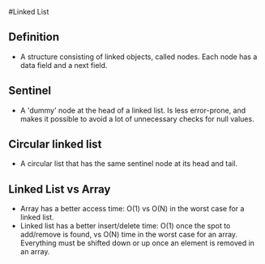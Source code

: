 #Linked List
## Definition
* A structure consisting of linked objects, called nodes. Each node has a data field and a next field.
## Sentinel
* A 'dummy' node at the head of a linked list. Is less error-prone, and makes it possible to avoid a lot of unnecessary checks for null values.
## Circular linked list
* A circular list that has the same sentinel node at its head and tail.
## Linked List vs Array
* Array has a better access time: O(1) vs O(N) in the worst case for a linked list.
* Linked list has a better insert/delete time: O(1) once the spot to add/remove is found, vs O(N) time in the worst case for an array. Everything must be shifted down or up once an element is removed in an array.
